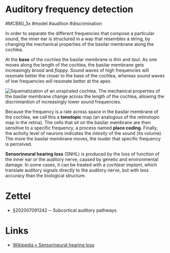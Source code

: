 # Auditory frequency detection
#MCB80_3x #model #audition #discrimination

In order to separate the different frequencies that compose a particular sound, the inner ear is structured in a way that resembles a string, by changing the mechanical properties of the basilar membrane along the cochlea.

At the **base** of the cochlea the basilar membrane is _thin_ and _taut_. As one moves along the length of the cochlea, the basilar membrane gets increasingly _broad_ and _floppy_. Sound waves of high frequencies will resonate better the closer to the base of the cochlea, whereas sound waves of low frequencies will resonate better at the apex.

![Squematization of an unspiraled cochlea. The mechanical properties of the basilar membrane change across the length of the cochlea, allowing the discrimiantion of increasingly lower sound frequencies.](../img/d3a63099b9f3c89d9825a7801c5e8f94.png)

Because the frequency is a rate across space in the basilar membrane of the cochlea, we call this a **tonotopic** map (an analogous of the retinotopic map in the retina). The cells that sit on the basilar membrane are then sensitive to a specific frequency, a process named **place coding**. Finally, the activity level of neurons indicates the _intesity_ of the sound (its volume). The more the basilar membrane moves, the louder that specific frequency is perceived.

**Sensorineural hearing loss** (SNHL) is produced by the loss of function of the inner ear or the auditory nerve, caused by genetic and environmental damage. In some cases, it can be treated with a _cochlear implant_, which translate auditory signals directly to the auditory nerve, but with less accuracy than the biological structure.

# Zettel

- §202007091242 ─ Subcortical auditory pathways

# Links

- [Wikipedia » Sensorineural hearing loss](https://en.wikipedia.org/wiki/Sensorineural_hearing_loss)